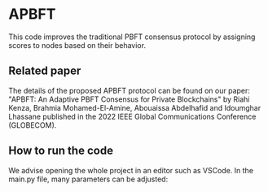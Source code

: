 # APBFT
This code improves the traditional PBFT consensus protocol by assigning scores to nodes based on their behavior.
## Related paper
The details of the proposed APBFT protocol can be found on our paper: "APBFT: An Adaptive PBFT Consensus for Private Blockchains" by Riahi Kenza, Brahmia Mohamed-El-Amine, Abouaissa Abdelhafid and Idoumghar Lhassane published in the 2022 IEEE Global Communications Conference (GLOBECOM).
## How to run the code
We advise opening the whole project in an editor such as VSCode.
In the main.py file, many parameters can be adjusted:

